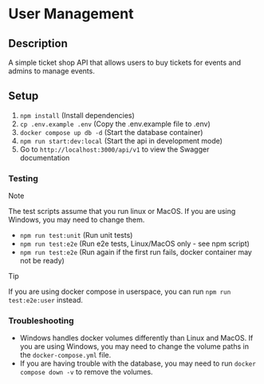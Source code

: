 # User Management

## Description
A simple ticket shop API that allows users to buy tickets for events and admins to manage events.

## Setup
1. `npm install` (Install dependencies)
2. `cp .env.example .env` (Copy the .env.example file to .env)
3. `docker compose up db -d` (Start the database container)
6. `npm run start:dev:local` (Start the api in development mode)
7. Go to `http://localhost:3000/api/v1` to view the Swagger documentation

### Testing

> [!NOTE]
> The test scripts assume that you run linux or MacOS. If you are using Windows, you may need to change them.

* `npm run test:unit` (Run unit tests)
* `npm run test:e2e` (Run e2e tests, Linux/MacOS only - see npm script)
* `npm run test:e2e` (Run again if the first run fails, docker container may not be ready)

> [!TIP]
> If you are using docker compose in userspace, you can run `npm run test:e2e:user` instead.

### Troubleshooting
* Windows handles docker volumes differently than Linux and MacOS. If you are using Windows, you may need to change the volume paths in the `docker-compose.yml` file.
* If you are having trouble with the database, you may need to run `docker compose down -v` to remove the volumes.